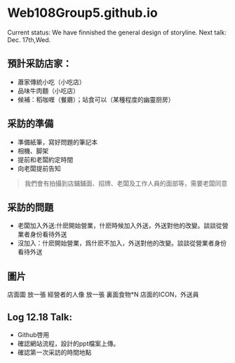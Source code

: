 # Web108Group5.github.io
Current status: We have finnished the general design of storyline.
Next talk: Dec. 17th,Wed.

## 預計采訪店家：

- 蕭家傳統小吃（小吃店）
- 品味牛肉麵（小吃店）
- 候補：稻咖喱（餐廳）；站食可以（某種程度的幽靈厨房）
## 采訪的準備
- 準備紙筆，寫好問題的筆記本
- 相機、脚架
- 提前和老闆約定時間
- 向老闆提前告知
> 我們會有拍攝到店鋪鋪面、招牌、老闆及工作人員的面部等，需要老闆同意

## 采訪的問題
- 老闆加入外送:什麽開始營業，什麽時候加入外送，外送對他的改變。談談從營業者身份看待外送
- 沒加入：什麽開始營業，爲什麽不加入，外送對他的改變。談談從營業者身份看待外送

## 圖片
店面圖 放一張
經營者的人像 放一張
裏面食物*N
店面的ICON，外送員


## Log 12.18 Talk:
- Github啓用
- 確認網站流程，設計的ppt檔案上傳。
- 確認第一次采訪的時間地點

